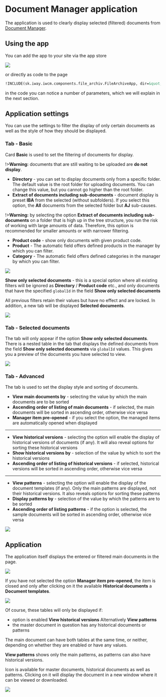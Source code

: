 # Document Manager application

The application is used to clearly display selected (filtered) documents from [Document Manager](./README.md).

## Using the app

You can add the app to your site via the app store

![](file-archiv-app-insert.png)

or directly as code to the page

```html
!INCLUDE(sk.iway.iwcm.components.file_archiv.FileArchiveApp, dir=&quot;/files/archiv/&quot;, subDirsInclude=true, productCode=, product=, category=, showOnlySelected=false, globalIds=, orderMain=priority, ascMain=true, open=false, archiv=true, order=priority, asc=true, showPatterns=true, orderPatterns=priority, ascPatterns=true)!
```

in the code you can notice a number of parameters, which we will explain in the next section.

## Application settings

You can use the settings to filter the display of only certain documents as well as the style of how they should be displayed.

### Tab - Basic

Card **Basic** is used to set the filtering of documents for display.

!>**Warning:** documents that are still waiting to be uploaded are **do not display**.

- **Directory** - you can set to display documents only from a specific folder. The default value is the root folder for uploading documents. You can change this value, but you cannot go higher than the root folder.
- **Extract of documents including sub-documents** - document display is preset **IBA** from the selected (without subfolders). If you select this option, the **All** documents from the selected folder but **AJ** sub-causes.

!>**Warning:** by selecting the option **Extract of documents including sub-documents** on a folder that is high up in the tree structure, you run the risk of working with large amounts of data. Therefore, this option is recommended for smaller amounts or with narrower filtering.
- **Product code** - show only documents with given product code.
- **Product** - The automatic field offers defined products in the manager by which you can filter.
- **Category** - The automatic field offers defined categories in the manager by which you can filter.

![](file-archiv-app-tab-base.png)

**Show only selected documents** - this is a special option where all existing filters will be ignored as **Directory** / **Product code** etc., and only documents that have the specified `globalId` in the field **Show only selected documents**

All previous filters retain their values but have no effect and are locked. In addition, a new tab will be displayed **Selected documents**.

![](file-archiv-app-tab-base_2.png)

### Tab - Selected documents

The tab will only appear if the option **Show only selected documents**. There is a nested table in the tab that displays the defined documents from the field **Show only selected documents** via `globalId` values. This gives you a preview of the documents you have selected to view.

![](file-archiv-app-tab-selected.png)

### Tab - Advanced

The tab is used to set the display style and sorting of documents.

- **View main documents by** - selecting the value by which the main documents are to be sorted
- **Ascending order of listing of main documents** - if selected, the main documents will be sorted in ascending order, otherwise vice versa
- **Manager item pre-opened** - if you select the option, the managed items are automatically opened when displayed

***

- **View historical versions** - selecting the option will enable the display of historical versions of documents (if any). It will also reveal options for sorting these historical versions
- **Show historical versions by** - selection of the value by which to sort the historical versions
- **Ascending order of listing of historical versions** - if selected, historical versions will be sorted in ascending order, otherwise vice versa

***

- **View patterns** - selecting the option will enable the display of the document templates (if any). Only the main patterns are displayed, not their historical versions. It also reveals options for sorting these patterns
- **Display patterns by** - selection of the value by which the patterns are to be sorted
- **Ascending order of listing patterns** - if the option is selected, the sample documents will be sorted in ascending order, otherwise vice versa

![](file-archiv-app-tab-advanced.png)

## Application

The application itself displays the entered or filtered main documents in the page.

![](app-base.png)

If you have not selected the option **Manager item pre-opened**, the item is closed and only after clicking on it the available **Historical documents** a **Document templates**.

![](app-expanded.png)

Of course, these tables will only be displayed if:
- option is enabled **View historical versions** Alternatively **View patterns**
- the master document in question has any historical documents or patterns

The main document can have both tables at the same time, or neither, depending on whether they are enabled or have any values.

**View patterns** shows only the main patterns, as patterns can also have historical versions.

Icon <i class="ti ti-download" style="color: #00a3e0;" ></i> is available for master documents, historical documents as well as patterns. Clicking on it will display the document in a new window where it can be viewed or downloaded.

![](app-download.png)
